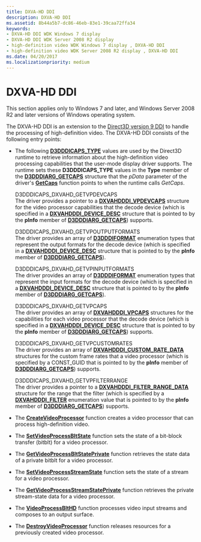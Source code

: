 ```yaml
---
title: DXVA-HD DDI
description: DXVA-HD DDI
ms.assetid: 8b44a5b7-dc86-46eb-83e1-39caa72ffa34
keywords:
- DXVA-HD DDI WDK Windows 7 display
- DXVA-HD DDI WDK Server 2008 R2 display
- high-definition video WDK Windows 7 display , DXVA-HD DDI
- high-definition video WDK Server 2008 R2 display , DXVA-HD DDI
ms.date: 04/20/2017
ms.localizationpriority: medium
---
```


# DXVA-HD DDI


This section applies only to Windows 7 and later, and Windows Server 2008 R2 and later versions of Windows operating system.

The DXVA-HD DDI is an extension to the [Direct3D version 9 DDI](/windows-hardware/drivers/ddi/d3dumddi/index) to handle the processing of high-definition video. The DXVA-HD DDI consists of the following entry points:

-   The following [**D3DDDICAPS\_TYPE**](/windows-hardware/drivers/ddi/d3dumddi/ne-d3dumddi-_d3dddicaps_type) values are used by the Direct3D runtime to retrieve information about the high-definition video processing capabilities that the user-mode display driver supports. The runtime sets these **D3DDDICAPS\_TYPE** values in the **Type** member of the [**D3DDDIARG\_GETCAPS**](/windows-hardware/drivers/ddi/d3dumddi/ns-d3dumddi-_d3dddiarg_getcaps) structure that the *pData* parameter of the driver's [**GetCaps**](/windows-hardware/drivers/ddi/d3dumddi/nc-d3dumddi-pfnd3dddi_getcaps) function points to when the runtime calls *GetCaps*.

    <span id="D3DDDICAPS_DXVAHD_GETVPDEVCAPS"></span><span id="d3dddicaps_dxvahd_getvpdevcaps"></span>D3DDDICAPS\_DXVAHD\_GETVPDEVCAPS  
    The driver provides a pointer to a [**DXVAHDDDI\_VPDEVCAPS**](/windows-hardware/drivers/ddi/d3dumddi/ns-d3dumddi-_dxvahdddi_vpdevcaps) structure for the video processor capabilities that the decode device (which is specified in a [**DXVAHDDDI\_DEVICE\_DESC**](/windows-hardware/drivers/ddi/d3dumddi/ns-d3dumddi-_dxvahdddi_device_desc) structure that is pointed to by the **pInfo** member of [**D3DDDIARG\_GETCAPS**](/windows-hardware/drivers/ddi/d3dumddi/ns-d3dumddi-_d3dddiarg_getcaps)) supports.

    <span id="D3DDDICAPS_DXVAHD_GETVPOUTPUTFORMATS"></span><span id="d3dddicaps_dxvahd_getvpoutputformats"></span>D3DDDICAPS\_DXVAHD\_GETVPOUTPUTFORMATS  
    The driver provides an array of [**D3DDDIFORMAT**](/windows-hardware/drivers/ddi/d3dukmdt/ne-d3dukmdt-_d3dddiformat) enumeration types that represent the output formats for the decode device (which is specified in a [**DXVAHDDDI\_DEVICE\_DESC**](/windows-hardware/drivers/ddi/d3dumddi/ns-d3dumddi-_dxvahdddi_device_desc) structure that is pointed to by the **pInfo** member of [**D3DDDIARG\_GETCAPS**](/windows-hardware/drivers/ddi/d3dumddi/ns-d3dumddi-_d3dddiarg_getcaps)).

    <span id="D3DDDICAPS_DXVAHD_GETVPINPUTFORMATS"></span><span id="d3dddicaps_dxvahd_getvpinputformats"></span>D3DDDICAPS\_DXVAHD\_GETVPINPUTFORMATS  
    The driver provides an array of [**D3DDDIFORMAT**](/windows-hardware/drivers/ddi/d3dukmdt/ne-d3dukmdt-_d3dddiformat) enumeration types that represent the input formats for the decode device (which is specified in a [**DXVAHDDDI\_DEVICE\_DESC**](/windows-hardware/drivers/ddi/d3dumddi/ns-d3dumddi-_dxvahdddi_device_desc) structure that is pointed to by the **pInfo** member of [**D3DDDIARG\_GETCAPS**](/windows-hardware/drivers/ddi/d3dumddi/ns-d3dumddi-_d3dddiarg_getcaps)).

    <span id="D3DDDICAPS_DXVAHD_GETVPCAPS"></span><span id="d3dddicaps_dxvahd_getvpcaps"></span>D3DDDICAPS\_DXVAHD\_GETVPCAPS  
    The driver provides an array of [**DXVAHDDDI\_VPCAPS**](/windows-hardware/drivers/ddi/d3dumddi/ns-d3dumddi-_dxvahdddi_vpcaps) structures for the capabilities for each video processor that the decode device (which is specified in a [**DXVAHDDDI\_DEVICE\_DESC**](/windows-hardware/drivers/ddi/d3dumddi/ns-d3dumddi-_dxvahdddi_device_desc) structure that is pointed to by the **pInfo** member of [**D3DDDIARG\_GETCAPS**](/windows-hardware/drivers/ddi/d3dumddi/ns-d3dumddi-_d3dddiarg_getcaps)) supports.

    <span id="D3DDDICAPS_DXVAHD_GETVPCUSTOMRATES"></span><span id="d3dddicaps_dxvahd_getvpcustomrates"></span>D3DDDICAPS\_DXVAHD\_GETVPCUSTOMRATES  
    The driver provides an array of [**DXVAHDDDI\_CUSTOM\_RATE\_DATA**](/windows-hardware/drivers/ddi/d3dumddi/ns-d3dumddi-_dxvahdddi_custom_rate_data) structures for the custom frame rates that a video processor (which is specified by a CONST\_GUID that is pointed to by the **pInfo** member of [**D3DDDIARG\_GETCAPS**](/windows-hardware/drivers/ddi/d3dumddi/ns-d3dumddi-_d3dddiarg_getcaps)) supports.

    <span id="D3DDDICAPS_DXVAHD_GETVPFILTERRANGE"></span><span id="d3dddicaps_dxvahd_getvpfilterrange"></span>D3DDDICAPS\_DXVAHD\_GETVPFILTERRANGE  
    The driver provides a pointer to a [**DXVAHDDDI\_FILTER\_RANGE\_DATA**](/windows-hardware/drivers/ddi/d3dumddi/ns-d3dumddi-_dxvahdddi_filter_range_data) structure for the range that the filter (which is specified by a [**DXVAHDDDI\_FILTER**](/windows-hardware/drivers/ddi/d3dumddi/ne-d3dumddi-_dxvahdddi_filter) enumeration value that is pointed to by the **pInfo** member of [**D3DDDIARG\_GETCAPS**](/windows-hardware/drivers/ddi/d3dumddi/ns-d3dumddi-_d3dddiarg_getcaps)) supports.

-   The [**CreateVideoProcessor**](/windows-hardware/drivers/ddi/d3dumddi/nc-d3dumddi-pfnd3dddi_dxvahd_createvideoprocessor) function creates a video processor that can process high-definition video.

-   The [**SetVideoProcessBltState**](/windows-hardware/drivers/ddi/d3dumddi/nc-d3dumddi-pfnd3dddi_dxvahd_setvideoprocessbltstate) function sets the state of a bit-block transfer (bitblt) for a video processor.

-   The [**GetVideoProcessBltStatePrivate**](/windows-hardware/drivers/ddi/d3dumddi/nc-d3dumddi-pfnd3dddi_dxvahd_getvideoprocessbltstateprivate) function retrieves the state data of a private bitblt for a video processor.

-   The [**SetVideoProcessStreamState**](/windows-hardware/drivers/ddi/d3dumddi/nc-d3dumddi-pfnd3dddi_dxvahd_setvideoprocessstreamstate) function sets the state of a stream for a video processor.

-   The [**GetVideoProcessStreamStatePrivate**](/windows-hardware/drivers/ddi/d3dumddi/nc-d3dumddi-pfnd3dddi_dxvahd_getvideoprocessstreamstateprivate) function retrieves the private stream-state data for a video processor.

-   The [**VideoProcessBltHD**](/windows-hardware/drivers/ddi/d3dumddi/nc-d3dumddi-pfnd3dddi_dxvahd_videoprocessblthd) function processes video input streams and composes to an output surface.

-   The [**DestroyVideoProcessor**](/windows-hardware/drivers/ddi/d3dumddi/nc-d3dumddi-pfnd3dddi_dxvahd_destroyvideoprocessor) function releases resources for a previously created video processor.

 

